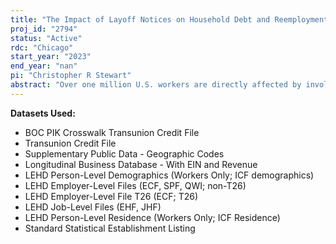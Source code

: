 ```yaml
---
title: "The Impact of Layoff Notices on Household Debt and Reemployment"
proj_id: "2794"
status: "Active"
rdc: "Chicago"
start_year: "2023"
end_year: "nan"
pi: "Christopher R Stewart"
abstract: "Over one million U.S. workers are directly affected by involuntary labor force reductions each year. Concerns about providing these displaced workers with sufficient time to adjust to the prospective loss of employment motivated the adoption of the Worker Adjustment and Retraining Notification Act (WARN), which established a rule that requires employers to give affected employees at least 60 days' notice of such an employment action. Such layoff notices could benefit disadvantaged households, by allowing them to supplement temporary decreases in earnings through a credit channel. Alternatively, by giving workers time to self-insure, layoff notices could unintendedly exacerbate debt problems for disadvantaged households, which has important consequences for households, lenders, and the overall labor market. Using data on roughly 50,000 mass layoffs in the U.S. (from 2000 to 2018) obtained from WARN notices, TransUnion monthly credit report data, and the Census Bureau's Longitudinal Employment and Household Dynamics database, we estimate whether credit-constrained workers are better off when they are warned of a layoff."
---
```


**Datasets Used:**

  - BOC PIK Crosswalk Transunion Credit File 
  - Transunion Credit File 
  - Supplementary Public Data - Geographic Codes 
  - Longitudinal Business Database - With EIN and Revenue 
  - LEHD Person-Level Demographics (Workers Only; ICF demographics) 
  - LEHD Employer-Level Files (ECF, SPF, QWI; non-T26) 
  - LEHD Employer-Level File T26 (ECF; T26) 
  - LEHD Job-Level Files (EHF, JHF) 
  - LEHD Person-Level Residence (Workers Only; ICF Residence) 
  - Standard Statistical Establishment Listing 

